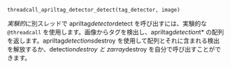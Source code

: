 ```
threadcall_apriltag_detector_detect(tag_detector, image)
```

*実験的*に別スレッドで apriltag*detector*detect を呼び出すには、実験的な `@threadcall` を使用します。画像からタグを検出し、apriltag*detection*t* の配列を返します。apriltag*detections*destroy を使用して配列とそれに含まれる検出を解放するか、detection*destroy と zarray*destroy を自分で呼び出すことができます。
